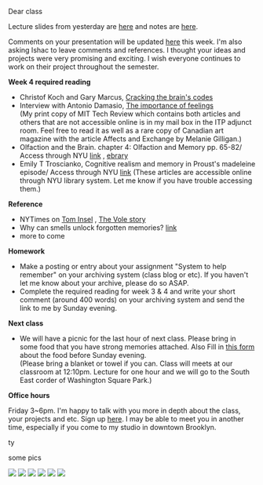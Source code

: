 Dear class

Lecture slides from yesterday are [here](https://speakerdeck.com/tchoi8/to-remember-and-forget-lecture-3) and notes are [here](https://hackpad.com/To-remember-and-forget-lecture-3-ehUZEyBOgyx#:h=Hippocampus-and-Almond). 

<script async class="speakerdeck-embed" data-id="b7878ee0257a01321f5106622b3e4870" data-ratio="1.33333333333333" src="//speakerdeck.com/assets/embed.js"></script>

Comments on your presentation will be updated [here](https://hackpad.com/To-remember-and-forget-Presentation-comments-POhCplfgSxJ) this week. I'm also asking Ishac to leave comments and references.  I thought your ideas and projects were very promising and exciting. I wish everyone continues to work on their project throughout the semester. 
 
**Week 4 required reading**

* Christof Koch and Gary Marcus, [Cracking the brain's codes](http://www.technologyreview.com/featuredstory/528131/cracking-the-brains-codes/)  
* Interview with Antonio Damasio, [The importance of feelings](http://www.technologyreview.com/qa/528151/the-importance-of-feelings/)  
(My print copy of MIT Tech Review which contains both articles and others that are not accessible online is in my mail box in the ITP adjunct room. Feel free to read it as well as a rare copy of Canadian art magazine with the article Affects and Exchange by Melanie Gilligan.)
* Olfaction and the Brain. chapter 4: Olfaction and Memory pp. 65-82/ Access through NYU [link](https://getit.library.nyu.edu/resolve?&ctx_ver=Z39.88-2004&ctx_enc=info:ofi/enc:UTF-8&ctx_tim=2014-09-23T13%3A41%3A35IST&url_ver=Z39.88-2004&url_ctx_fmt=infofi/fmt:kev:mtx:ctx&rfr_id=info:sid/primo.exlibrisgroup.com:primo-dedupmrg9997700&rft_val_fmt=info:ofi/fmt:kev:mtx:book&rft.genre=book&rft.jtitle=&rft.btitle=Olfaction%20and%20the%20brain&rft.aulast=Brewer&rft.aufirst=Warrick%20J.&rft.auinit=&rft.auinit1=&rft.auinitm=&rft.ausuffix=&rft.au=&rft.aucorp=&rft.volume=&rft.issue=&rft.part=&rft.quarter=&rft.ssn=&rft.spage=&rft.epage=&rft.pages=&rft.artnum=&rft.pub=Cambridge%20University%20Press&rft.place=Cambridge%20%253B%20New%20York&rft.issn=&rft.eissn=0521849225%209780521849227&rft.isbn=9780511349690&rft.sici=&rft.coden=&rft_id=info:doi/&rft.object_id=&rft.primo=dedupmrg9997700&rft.eisbn=&rft_dat=%3Cnyu_aleph%3E003231652%3C/nyu_aleph%3E%3Cgrp_id%3E22146980%3C/grp_id%3E%3Coa%3E%3C/oa%3E&rft_id=info:oai/&req.language=eng) , [ebrary](http://site.ebrary.com/lib/nyulibrary/reader.action?docID=10202711&ppg=83)
* Emily T Troscianko, Cognitive realism and memory in Proust's madeleine episode/ Access through NYU [link](http://mss.sagepub.com/content/early/2013/01/03/1750698012468000.abstract) 
(These articles are accessible online through NYU library system. Let me know if you have trouble accessing them.) 

**Reference**

* NYTimes on [Tom Insel](http://www.nytimes.com/2014/02/04/science/blazing-trails-in-brain-science.html) , [The Vole story](http://whsc.emory.edu/_pubs/em/1998summer/vole.html) 
* Why can smells unlock forgotten memories? [link](http://www.bbc.com/future/story/20120312-why-can-smells-unlock-memories) 
* more to come 

**Homework**

* Make a posting or entry about your assignment "System to help remember" on your archiving system (class blog or etc). If you haven't let me know about your archive, please do so ASAP. 
* Complete the required reading for week 3 & 4 and write your short comment (around 400 words) on your archiving system and send the link to me by Sunday evening.  

**Next class**

* We will have a picnic for the last hour of next class. Please bring in some food that you have strong memories attached. Also Fill in [this form](https://docs.google.com/forms/d/1NcZtN2Vmc1AMvVcmmrgac3epw4c88p1cnfPhwNce7Xk/viewform) about the food before Sunday evening.  
(Please bring a blanket or towel if you can. Class will meets at our classroom at 12:10pm. Lecture for one hour and we will go to the South East corder of Washington Square Park.)
 
**Office hours**

Friday 3~6pm. I'm happy to talk with you more in depth about the class, your projects and etc. Sign up [here](http://doodle.com/8vvyhwnhb7ppmdkm#admin). I may be able to meet you in another time, especially if you come to my studio in downtown Brooklyn.  

ty 


some pics

![](https://github.com/tchoi8/RememberAndForget/blob/master/letters/pictures/3-0.jpg)
![](https://github.com/tchoi8/RememberAndForget/blob/master/letters/pictures/3-1.jpg)
![](https://github.com/tchoi8/RememberAndForget/blob/master/letters/pictures/3-2.jpg)
![](https://github.com/tchoi8/RememberAndForget/blob/master/letters/pictures/3-3.jpg)
![](https://github.com/tchoi8/RememberAndForget/blob/master/letters/pictures/3-4.jpg)
![](https://github.com/tchoi8/RememberAndForget/blob/master/letters/pictures/3-5.jpg)